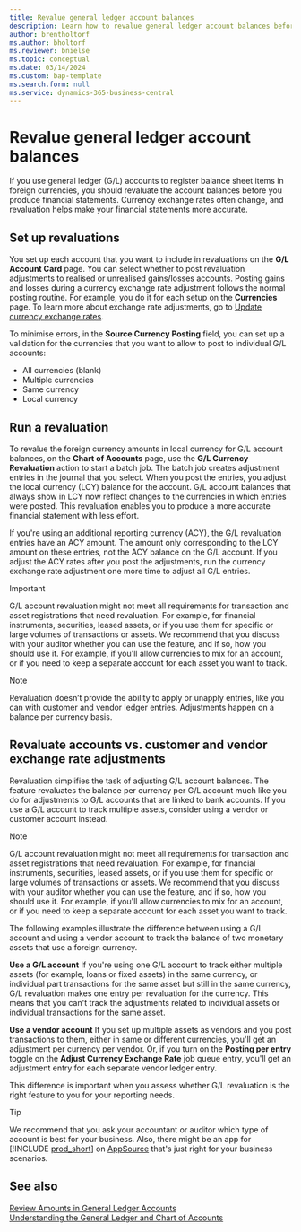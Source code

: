 ```yaml
---
title: Revalue general ledger account balances
description: Learn how to revalue general ledger account balances before you produce your financial statements.
author: brentholtorf
ms.author: bholtorf
ms.reviewer: bnielse
ms.topic: conceptual
ms.date: 03/14/2024
ms.custom: bap-template
ms.search.form: null
ms.service: dynamics-365-business-central
---
```


# <a name="revalue-general-ledger-account-balances"></a>Revalue general ledger account balances

If you use general ledger (G/L) accounts to register balance sheet items in foreign currencies, you should revaluate the account balances before you produce financial statements. Currency exchange rates often change, and revaluation helps make your financial statements more accurate.

## <a name="set-up-revaluations"></a>Set up revaluations

You set up each account that you want to include in revaluations on the **G/L Account Card** page. You can select whether to post revaluation adjustments to realised or unrealised gains/losses accounts. Posting gains and losses during a currency exchange rate adjustment follows the normal posting routine. For example, you do it for each setup on the **Currencies** page. To learn more about exchange rate adjustments, go to [Update currency exchange rates](finance-how-update-currencies.md).

To minimise errors, in the **Source Currency Posting** field, you can set up a validation for the currencies that you want to allow to post to individual G/L accounts:

* All currencies (blank)
* Multiple currencies
* Same currency
* Local currency

## <a name="run-a-revaluation"></a>Run a revaluation

To revalue the foreign currency amounts in local currency for G/L account balances, on the **Chart of Accounts** page, use the **G/L Currency Revaluation** action to start a batch job. The batch job creates adjustment entries in the journal that you select. When you post the entries, you adjust the local currency (LCY) balance for the account. G/L account balances that always show in LCY now reflect changes to the currencies in which entries were posted. This revaluation enables you to produce a more accurate financial statement with less effort.

If you're using an additional reporting currency (ACY), the G/L revaluation entries have an ACY amount. The amount only corresponding to the LCY amount on these entries, not the ACY balance on the G/L account. If you adjust the ACY rates after you post the adjustments, run the currency exchange rate adjustment one more time to adjust all G/L entries.

> [!IMPORTANT]
> G/L account revaluation might not meet all requirements for transaction and asset registrations that need revaluation. For example, for financial instruments, securities, leased assets, or if you use them for specific or large volumes of transactions or assets. We recommend that you discuss with your auditor whether you can use the feature, and if so, how you should use it. For example, if you'll allow currencies to mix for an account, or if you need to keep a separate account for each asset you want to track.

> [!NOTE]
> Revaluation doesn’t provide the ability to apply or unapply entries, like you can with customer and vendor ledger entries. Adjustments happen on a balance per currency basis.

## <a name="revaluate-accounts-vs-customer-and-vendor-exchange-rate-adjustments"></a>Revaluate accounts vs. customer and vendor exchange rate adjustments

Revaluation simplifies the task of adjusting G/L account balances. The feature revaluates the balance per currency per G/L account much like you do for adjustments to G/L accounts that are linked to bank accounts. If you use a G/L account to track multiple assets, consider using a vendor or customer account instead.

> [!NOTE]
> G/L account revaluation might not meet all requirements for transaction and asset registrations that need revaluation. For example, for financial instruments, securities, leased assets, or if you use them for specific or large volumes of transactions or assets. We recommend that you discuss with your auditor whether you can use the feature, and if so, how you should use it. For example, if you'll allow currencies to mix for an account, or if you need to keep a separate account for each asset you want to track.

The following examples illustrate the difference between using a G/L account and using a vendor account to track the balance of two monetary assets that use a foreign currency.

**Use a G/L account** If you're using one G/L account to track either multiple assets (for example, loans or fixed assets) in the same currency, or individual part transactions for the same asset but still in the same currency, G/L revaluation makes one entry per revaluation for the currency. This means that you can't track the adjustments related to individual assets or individual transactions for the same asset.

**Use a vendor account** If you set up multiple assets as vendors and you post transactions to them, either in same or different currencies, you'll get an adjustment per currency per vendor. Or, if you turn on the **Posting per entry** toggle on the **Adjust Currency Exchange Rate** job queue entry, you'll get an adjustment entry for each separate vendor ledger entry.

This difference is important when you assess whether G/L revaluation is the right feature to you for your reporting needs.

> [!TIP]
> We recommend that you ask your accountant or auditor which type of account is best for your business. Also, there might be an app for [!INCLUDE [prod_short](includes/prod_short.md)] on [AppSource](https://appsource.microsoft.com/en-us/marketplace/apps?page=1&product=dynamics-365-business-central) that's just right for your business scenarios.

## <a name="see-also"></a>See also

[Review Amounts in General Ledger Accounts](finance-review-accounts.md)  
[Understanding the General Ledger and Chart of Accounts](finance-general-ledger.md)  
